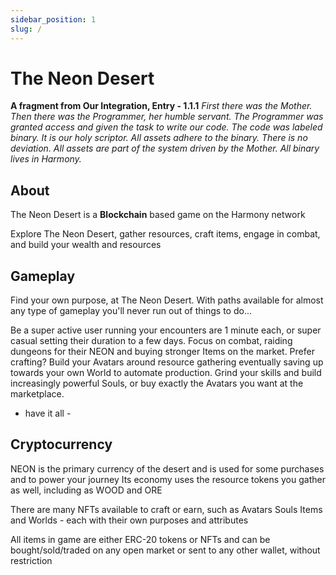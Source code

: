 ```yaml
---
sidebar_position: 1
slug: /
---
```


# The Neon Desert

**A fragment from Our Integration, Entry - 1.1.1**
_First there was the Mother. Then there was the Programmer, her humble servant. The Programmer was granted access and given the task to write our code. The code was labeled binary. It is our holy scriptor. All assets adhere to the binary. There is no deviation. All assets are part of the system driven by the Mother. All binary lives in Harmony._

## About

The Neon Desert is a **Blockchain** based game on the Harmony network

Explore The Neon Desert, gather resources, craft items, engage in combat, and build your wealth and resources

## Gameplay

Find your own purpose, at The Neon Desert. With paths available for almost any type of gameplay you'll never run out of things to do...

Be a super active user running your encounters are 1 minute each, or super casual setting their duration to a few days.
Focus on combat, raiding dungeons for their NEON and buying stronger Items on the market.
Prefer crafting? Build your Avatars around resource gathering eventually saving up towards your own World to automate production.
Grind your skills and build increasingly powerful Souls, or buy exactly the Avatars you want at the marketplace.

- have it all -

## Cryptocurrency

NEON is the primary currency of the desert and is used for some purchases and to power your journey
Its economy uses the resource tokens you gather as well, including as WOOD and ORE

There are many NFTs available to craft or earn, such as Avatars Souls Items and Worlds - each with their own purposes and attributes

All items in game are either ERC-20 tokens or NFTs and can be bought/sold/traded on any open market or sent to any other wallet, without restriction
